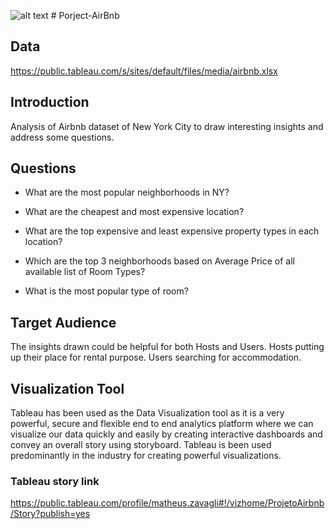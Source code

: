 ![alt text](https://www.melhoresdestinos.com.br/wp-content/uploads/2015/11/Dicas-Airbnb.jpg) # Porject-AirBnb

## Data

https://public.tableau.com/s/sites/default/files/media/airbnb.xlsx

## Introduction

Analysis  of Airbnb dataset of New York City to draw interesting insights and address some questions.

## Questions

- What are the most popular neighborhoods in NY?
 
- What are the cheapest and most expensive location?

- What are the top expensive and least expensive property types in each location?

- Which are the top 3 neighborhoods based on Average Price of all available list of Room Types?

- What is the most popular type of room?

## Target Audience

The insights drawn could be helpful for both Hosts and Users. Hosts putting up their place for rental purpose. Users searching for accommodation.

## Visualization Tool

Tableau has been used as the Data Visualization tool as it is a very powerful, secure and flexible end to end analytics platform where we can visualize our data quickly and easily by creating interactive dashboards and convey an overall story using storyboard. Tableau is been used predominantly in the industry for creating powerful visualizations.

### Tableau story link

https://public.tableau.com/profile/matheus.zavagli#!/vizhome/ProjetoAirbnb/Story?publish=yes


